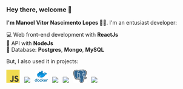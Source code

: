 ### Hey there, welcome 👋

**I'm Manoel Vitor Nascimento Lopes 👨‍🚀**. I'm an entusiast developer:

:computer: Web front-end development with **ReactJs** <br/>
:satellite: API with **NodeJs** <br/>
:floppy_disk: Database: **Postgres**, **Mongo**,  **MySQL** <br/>

But, I also used it in projects: 

<p>
  
<img src="https://raw.githubusercontent.com/github/explore/80688e429a7d4ef2fca1e82350fe8e3517d3494d/topics/javascript/javascript.png" height="35px"/>
&nbsp; 
<img src="https://upload.wikimedia.org/wikipedia/commons/thumb/a/a7/React-icon.svg/2300px-React-icon.svg.png" height="35px"/> 
&nbsp;
<img src="https://raw.githubusercontent.com/github/explore/80688e429a7d4ef2fca1e82350fe8e3517d3494d/topics/docker/docker.png" height="35px"/>
&nbsp;
<img src="https://www.mysql.com/common/logos/logo-mysql-170x115.png" height="35px"/>
&nbsp;
<img src="https://img.icons8.com/color/452/mongodb.png" height="35px"/>
&nbsp;
<img src="https://raw.githubusercontent.com/github/explore/80688e429a7d4ef2fca1e82350fe8e3517d3494d/topics/postgresql/postgresql.png" height="35px"/> 
&nbsp; 
<img src="https://sdtimes.com/wp-content/uploads/2018/04/1_tfZa4vsI6UusJYt_fzvGnQ.png" height="35px" />   
&nbsp;
</p>

